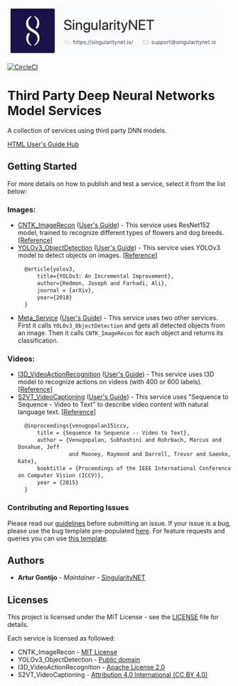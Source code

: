 [issue-template]: ../../issues/new?template=BUG_REPORT.md
[feature-template]: ../../issues/new?template=FEATURE_REQUEST.md

![singnetlogo](docs/assets/singnet-logo.jpg 'SingularityNET')

[![CircleCI](https://circleci.com/gh/singnet/dnn-model-services.svg?style=svg)](https://circleci.com/gh/singnet/dnn-model-services)

# Third Party Deep Neural Networks Model Services

A collection of services using third party DNN models.

[HTML User's Guide Hub](https://singnet.github.io/dnn-model-services/)


## Getting Started

For more details on how to publish and test a service, select it from the list below:

### Images:
- [CNTK_ImageRecon](Services/gRPC/CNTK_ImageRecon) ([User's Guide](docs/users_guide/CNTK_ImageRecon.md)) - This service uses ResNet152 model, trained to recognize different types of flowers and dog breeds. [[Reference](https://cntk.ai/pythondocs/CNTK_301_Image_Recognition_with_Deep_Transfer_Learning.html)]
- [YOLOv3_ObjectDetection](Services/gRPC/YOLOv3_ObjectDetection) ([User's Guide](docs/users_guide/YOLOv3_ObjectDetection.md)) - This service uses YOLOv3 model to detect objects on images. [[Reference](https://pjreddie.com/darknet/yolo/)]
    ```
      @article{yolov3,
          title={YOLOv3: An Incremental Improvement},
          author={Redmon, Joseph and Farhadi, Ali},
          journal = {arXiv},
          year={2018}
      }
    ```
- [Meta_Service](Services/gRPC/Meta_Services/ObjectDetection_ImageRecon) ([User's Guide](docs/users_guide/ObjectDetection_ImageRecon.md)) - This service uses two other services.
    First it calls `YOLOv3_ObjectDetection` and gets all detected objects from an image.
    Then it calls `CNTK_ImageRecon` for each object and returns its classification.

### Videos:
- [I3D_VideoActionRecognition](Services/gRPC/I3D_VideoActionRecognition) ([User's Guide](docs/users_guide/I3D_VideoActionRecognition.md)) - This service uses I3D model to recognize actions on videos (with 400 or 600 labels). [[Reference](https://github.com/deepmind/kinetics-i3d)]
- [S2VT_VideoCaptioning](Services/gRPC/S2VT_VideoCaptioning) ([User's Guide](docs/users_guide/S2VT_VideoCaptioning.md)) - This service uses "Sequence to Sequence - Video to Text" to describe video content with natural language text. [[Reference](https://vsubhashini.github.io/s2vt.html)]
    ```
      @inproceedings{venugopalan15iccv,
          title = {Sequence to Sequence -- Video to Text},
          author = {Venugopalan, Subhashini and Rohrbach, Marcus and Donahue, Jeff 
                    and Mooney, Raymond and Darrell, Trevor and Saenko, Kate},
          booktitle = {Proceedings of the IEEE International Conference on Computer Vision (ICCV)},
          year = {2015}
      }
    ```

### Contributing and Reporting Issues

Please read our [guidelines](https://github.com/singnet/wiki/blob/master/guidelines/CONTRIBUTING.md#submitting-an-issue) before submitting an issue. If your issue is a bug, please use the bug template pre-populated [here][issue-template]. For feature requests and queries you can use [this template][feature-template].

## Authors

* **Artur Gontijo** - *Maintainer* - [SingularityNET](https://www.singularitynet.io)

## Licenses

This project is licensed under the MIT License - see the [LICENSE](LICENSE) file for details.

Each service is licensed as followed:

- CNTK_ImageRecon - [MIT License](https://github.com/Microsoft/CNTK/blob/master/LICENSE.md)
- YOLOv3_ObjectDetection - [Public domain](https://github.com/pjreddie/darknet/blob/master/LICENSE)
- I3D_VideoActionRecognition - [Apache License 2.0](https://github.com/deepmind/kinetics-i3d/blob/master/LICENSE)
- S2VT_VideoCaptioning - [Attribution 4.0 International (CC BY 4.0)](http://creativecommons.org/licenses/by/4.0/)